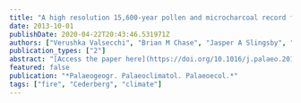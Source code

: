 ```yaml
---
title: "A high resolution 15,600-year pollen and microcharcoal record from the Cederberg Mountains, South Africa"
date: 2013-10-01
publishDate: 2020-04-22T20:43:46.531971Z
authors: ["Verushka Valsecchi", "Brian M Chase", "Jasper A Slingsby", "Andrew S Carr", "Lynne J Quick", "Michael E Meadows", "Rachid Cheddadi", "Paula J Reimer"]
publication_types: ["2"]
abstract: "[Access the paper here](https://doi.org/10.1016/j.palaeo.2013.07.009) The Cederberg Mountains (Western Cape Province, South Africa) are located within the Fynbos Biome, which exhibits some of the highest levels of species richness and endemism in the world. The region's post-glacial vegetation history, however, remains largely unknown. Presented here are high resolution pollen and microcharcoal records spanning the last 15,600years obtained from the De Rif rock hyrax midden from the Driehoek Valley of the central Cederberg. In this region, previous pollen studies have shown muted variability in vegetation community composition during periods of globally marked climatic variability (e.g. the last glacial--interglacial transition). In our record, however, significant changes in vegetation composition are apparent. Most notably, they indicate a shift from ericaceous/restioid fynbos (present from 15,600 to 13,300calyr BP) to a brief, but prominent, development of proteoid fynbos at the beginning of the Holocene around 11,200calyr BP. This vegetation shift is associated with increased moisture at the site, and coincides with reduced fire frequency as indicated by the microcharcoal record. At 10,400calyr BP, there is a marked reduction in Protea-type pollen, which is replaced by thicket, characterised by Dodonaea, which became the dominant arboreal pollen type. This shift was likely the result of a long relatively fire-free period coupled with warmer and wetter climates spanning much of the early Holocene. A brief but marked decrease in water availability around 8500--8000calyr BP resulted in the strong decrease of Dodonaea pollen. The vegetation of the mid- to late Holocene is characterised by the increased occurrence of Asteraceae and succulent taxa, suggesting substantially drier conditions. These data give unprecedented insight into the vegetation dynamics across a period of substantial, rapid climate change, and while they confirm the presence of fynbos elements throughout the last 15,600years, the results highlight significant fluctuations in the vegetation that were triggered by changes in both climate and fire regimes."
featured: false
publication: "*Palaeogeogr. Palaeoclimatol. Palaeoecol.*"
tags: ["fire", "Cederberg", "climate"]
---
```


